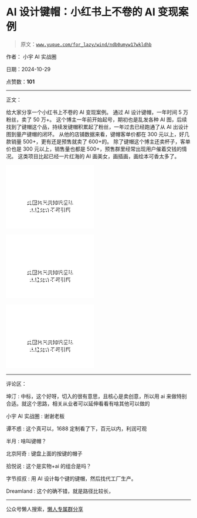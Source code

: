# AI 设计键帽：小红书上不卷的 AI 变现案例

> 原文：[`www.yuque.com/for_lazy/wind/ndb0umyw17wkldhb`](https://www.yuque.com/for_lazy/wind/ndb0umyw17wkldhb)

作者： 小宇 AI 实战圈

日期：2024-10-29

点赞数：**101**

* * *

正文：

给大家分享一个小红书上不卷的 AI 变现案例。 通过 AI 设计键帽，一年时间 5 万粉丝，卖了 50 万+。 这个博主一年前开始起号，期初也是乱发各种 AI
图，后续找到了键帽这个品，持续发键帽积累起了粉丝，一年过去已经跑通了从 AI 出设计图到量产键帽的闭环。
从他的店铺数据来看，键帽客单价都在 300 元以上，好几款销量 500+，更有还是预售就卖了 600+的。
除了键帽这个博主还卖杯子，客单价也是 300 元以上，销售量也都是 500+，预售群里经常出现用户催着交钱的情况。
这类项目比起已经一片红海的 AI 画美女，画插画，画绘本可香太多了。

![](img/239e142b041a08e399e67f9392816292.png "None")

![](img/77f342e717f0100f95c0a872d5405cff.png "None")

![](img/91b1ce126436861f59c50f8ca0fa6093.png "None")

* * *

评论区：

坤汀 : 中标，这个好呀，切入的很有意思，且核心是卖创意，所以用 ai 来做特别合适。就这个思路，相关从业者可以延伸看看有啥其他可以做的

小宇 AI 实战圈 : 谢谢老板

谭不惑 : 这个真可以，1688 定制看了下，百元以内，利润可观

半月 : 啥叫键帽？

北京阿奇 : 键盘上面的按键的帽子

拾悦说 : 这个是实物+ai 的组合是吗？

字节叔叔 : 用 AI 设计每个键的键帽，然后找代工厂生产。

Dreamland : 这个的确不错，就是路径比较长，

* * *

公众号懒人搜索，[懒人专属群分享](https://lazybook.fun/#/blog/group)